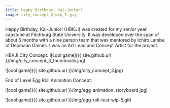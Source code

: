 ```yaml
---
title: Happy Birthday, Kai-Junior!
image: city_concept_2_wip_7.jpg
---
```


Happy Birthday, Kai-Junior! (HBKJ!) was created for my senior year capstone at Fitchburg State University. It was developed over the span of about 5 months with a nine person team that was mentored by Ichiro Lambe of Dejobaan Games. I was an Art Lead and Concept Artist for the project.

HBKJ! City Concept:
![cool game]({{ site.github.url }}/img/city_concept_3_thumbnails.jpg)

![cool game]({{ site.github.url }}/img/city_concept_3.jpg)

End of Level Egg Roll Animation Concept:

![cool game]({{ site.github.url }}/img/egg_animation_storyboard.jpg)

![cool game]({{ site.github.url }}/img/egg-roll-test-wip-5.gif)


